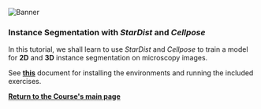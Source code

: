 ![Banner](https://heathered-minnow-f5a.notion.site/image/https%3A%2F%2Fs3-us-west-2.amazonaws.com%2Fsecure.notion-static.com%2F2c209d92-b863-455c-96e3-e19a1e6be8c2%2Fbanner.png?table=block&id=9e7f6029-6d6b-4423-9b2d-b89cbb49d75a&spaceId=10bcea8c-e347-41c2-830b-9cba925c8c74&width=2000&userId=&cache=v2)


### Instance Segmentation with *StarDist* and *Cellpose*

In this tutorial, we shall learn to use *StarDist* and *Cellpose* to train a model for **2D** and **3D** instance segmentation on microscopy images.

See **[this](https://carbonated-tub-0d7.notion.site/Instance-Segmentation-with-StarDist-and-Cellpose-DL4MIA-22-2ec6d85d79904be6964f5ecf76e4f50a)** document for installing the environments and running the included exercises. 

**[Return to the Course's main page](https://tinyurl.com/7z8jxx2w)**
